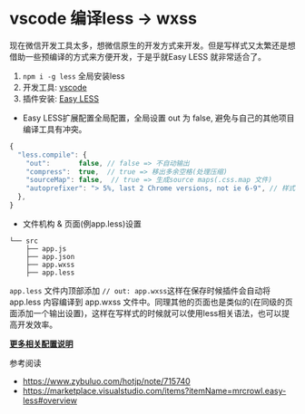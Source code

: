 # vscode 编译less -> wxss

现在微信开发工具太多，想微信原生的开发方式来开发。但是写样式又太繁还是想借助一些预编译的方式来方便开发，于是乎就Easy LESS 就非常适合了。

1. `npm i -g less` 全局安装less
2. 开发工具: [vscode](https://code.visualstudio.com/)
3. 插件安装: [Easy LESS](https://marketplace.visualstudio.com/items?itemName=mrcrowl.easy-less#overview)


+ Easy LESS扩展配置全局配置，全局设置 out 为 false, 避免与自己的其他项目编译工具有冲突。

```javascript
{
  "less.compile": {
    "out":       false, // false => 不自动输出
    "compress":  true,  // true => 移出多余空格(处理压缩)
    "sourceMap": false,  // true => 生成source maps(.css.map 文件)
    "autoprefixer": "> 5%, last 2 Chrome versions, not ie 6-9", // 样式兼容处理 取值参考: autoprefixer & browserslist配置
  },
}
```

+ 文件机构 & 页面(例app.less)设置

```
└── src
    ├── app.js
    ├── app.json
    ├── app.wxss
    ├── app.less
```

`app.less` 文件内顶部添加 `// out: app.wxss`这样在保存时候插件会自动将 app.less 内容编译到 app.wxss 文件中。同理其他的页面也是类似的(在同级的页面添加一个输出设置)，这样在写样式的时候就可以使用less相关语法，也可以提高开发效率。

**[更多相关配置说明](https://marketplace.visualstudio.com/items?itemName=mrcrowl.easy-less#overview)**


参考阅读

+ https://www.zybuluo.com/hotjp/note/715740
+ https://marketplace.visualstudio.com/items?itemName=mrcrowl.easy-less#overview
